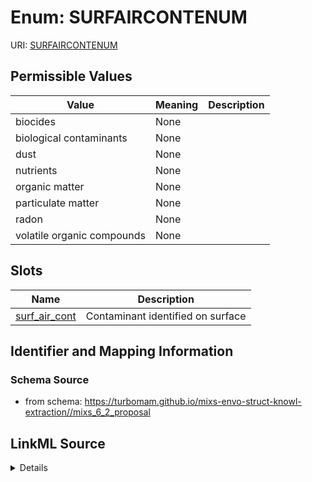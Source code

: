 # Enum: SURFAIRCONTENUM



URI: [SURFAIRCONTENUM](SURFAIRCONTENUM)

## Permissible Values

| Value | Meaning | Description |
| --- | --- | --- |
| biocides | None |  |
| biological contaminants | None |  |
| dust | None |  |
| nutrients | None |  |
| organic matter | None |  |
| particulate matter | None |  |
| radon | None |  |
| volatile organic compounds | None |  |




## Slots

| Name | Description |
| ---  | --- |
| [surf_air_cont](surf_air_cont.md) | Contaminant identified on surface |






## Identifier and Mapping Information







### Schema Source


* from schema: https://turbomam.github.io/mixs-envo-struct-knowl-extraction//mixs_6_2_proposal




## LinkML Source

<details>
```yaml
name: SURF_AIR_CONT_ENUM
from_schema: https://turbomam.github.io/mixs-envo-struct-knowl-extraction//mixs_6_2_proposal
rank: 1000
permissible_values:
  biocides:
    text: biocides
  biological contaminants:
    text: biological contaminants
  dust:
    text: dust
  nutrients:
    text: nutrients
  organic matter:
    text: organic matter
  particulate matter:
    text: particulate matter
  radon:
    text: radon
  volatile organic compounds:
    text: volatile organic compounds

```
</details>
